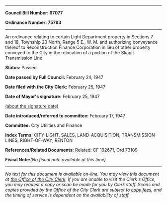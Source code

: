 

********

**Council Bill Number: 67077**
   
**Ordinance Number: 75793**
********

 An ordinance relating to certain Light Department property in Sections 7 and 18, Township 23 North, Range 5 E., W. M. and authorizing conveyance thereof to Reconstruction Finance Corporation in lieu of other property conveyed to the City in the relocation of a portion of the Skagit Transmission Line.

**Status:** Passed
   
**Date passed by Full Council:** February 24, 1947
   
**Date filed with the City Clerk:** February 25, 1947
   
**Date of Mayor's signature:** February 25, 1947
   
[(about the signature date)](/~public/approvaldate.htm)
   
   
   
**Date introduced/referred to committee:** February 17, 1947
   
**Committee:** City Utilities and Finance
   
   
**Index Terms:** CITY-LIGHT, SALES, LAND-ACQUISITION, TRANSMISSION-LINES, RIGHT-OF-WAY, RENTON

**References/Related Documents:** Related: CF 192671, Ord 73109

**Fiscal Note:**_(No fiscal note available at this time)_
********

_No text for this document is available on-line. You may view this document at [the Office of the City Clerk](http://www.seattle.gov/leg/clerk/contactUs.htm). If you are unable to visit the Clerk's Office, you may request a copy or scan be made for you by Clerk staff. Scans and copies provided by the Office of the City Clerk are subject to [copy fees](http://clerk.seattle.gov/~public/clerkfees.htm), and the timing of service is dependent on the availability of staff._

